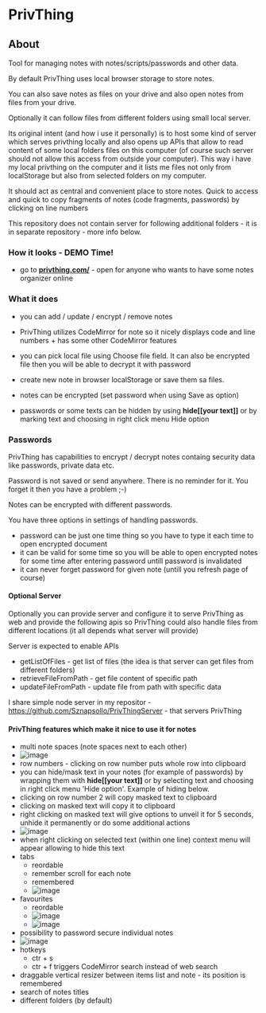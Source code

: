 # PrivThing

## About

Tool for managing notes with notes/scripts/passwords and other data. 

By default PrivThing uses local browser storage to store notes.

You can also save notes as files on your drive and also open notes from files from your drive.

Optionally it can follow files from different folders using small local server.

Its original intent (and how i use it personally) is to host some kind of server which serves privthing locally and also opens up APIs that allow to read content of some local folders files on this computer (of course such server should not allow this access from outside your computer).
This way i have my local privthing on the computer and it lists me files not only from localStorage but also from selected folders on my computer.

It should act as central and convenient place to store notes. Quick to access and quick to copy fragments of notes (code fragments, passwords) by clicking on line numbers

This repository does not contain server for following additional folders - it is in separate repository - more info below.

### How it looks - DEMO Time!

- go to  **<a href="https://privthing.com/" target="_blank">privthing.com/</a>** - open for anyone who wants to have some notes organizer online

### What it does

- you can add / update / encrypt / remove notes

- PrivThing utilizes CodeMirror for note so it nicely displays code and line numbers + has some other CodeMirror features

- you can pick local file using Choose file field. It can also be encrypted file then you will be able to decrypt it with password

- create new note in browser localStorage or save them sa files. 

- notes can be encrypted (set password when using Save as option)

- passwords or some texts can be hidden by using **hide[[your text]]** or by marking text and choosing in right click menu Hide option

### Passwords

PrivThing has capabilities to encrypt / decrypt notes containg security data like passwords, private data etc.

Password is not saved or send anywhere. There is no reminder for it. You forget it then you have a problem ;-)

Notes can be encrypted with different passwords. 

You have three options in settings of handling passwords.
 - password can be just one time thing so you have to type it each time to open encrypted document
 - it can be valid for some time so you will be able to open encrypted notes for some time after entering password untill password is invalidated
 - it can never forget password for given note (untill you refresh page of course)

#### Optional Server

Optionally you can provide server and configure it to serve PrivThing as web and provide the following apis so PrivThing could also handle files from different locations (it all depends what server will provide)

Server is expected to enable APIs 
- getListOfFiles - get list of files (the idea is that server can get files from different folders)
- retrieveFileFromPath - get file content of specific path
- updateFileFromPath - update file from path with specific data

I share simple node server in my repositor - https://github.com/Sznapsollo/PrivThingServer - that servers PrivThing

#### PrivThing features which make it nice to use it for notes

- multi note spaces (note spaces next to each other)
- ![image](https://github.com/Sznapsollo/PrivThing/assets/20971560/f5735a8a-bd86-441a-9be6-c0af59915256)
- row numbers - clicking on row number puts whole row into clipboard
- you can hide/mask text in your notes (for example of passwords) by wrapping them with **hide[[your text]]** or by selecting text and choosing in right click menu 'Hide option'. Example of hiding below.
- clicking on row number 2 will copy masked text to clipboard
- clicking on masked text will copy it to clipboard
- right clicking on masked text will give options to unveil it for 5 seconds, unhide it permanently or do some additional actions
- ![image](https://github.com/Sznapsollo/PrivThing/assets/20971560/d1e1c80d-77bc-4fdc-930a-7c31b909800a)
- when right clicking on selected text (within one line) context menu will appear allowing to hide this text
- tabs
  - reordable
  - remember scroll for each note
  - remembered
  - ![image](https://github.com/Sznapsollo/PrivThing/assets/20971560/d5170b5f-d947-41ef-84c1-925ec71dd8de)
- favourites
  - reordable
  - ![image](https://github.com/Sznapsollo/PrivThing/assets/20971560/99dee3bd-2c37-4ab1-90ec-a57e7838bda4)
  - ![image](https://github.com/Sznapsollo/PrivThing/assets/20971560/3a90d17d-7e01-4680-818e-afd90f0ad6d4)
- possibility to password secure individual notes
- ![image](https://github.com/Sznapsollo/PrivThing/assets/20971560/906782c4-404b-4332-a36d-7d17d8744440)
- hotkeys
  - ctr + s
  - ctr + f triggers CodeMirror search instead of web search
- draggable vertical resizer between items list and note - its position is remembered
- search of notes titles
- different folders (by default)
